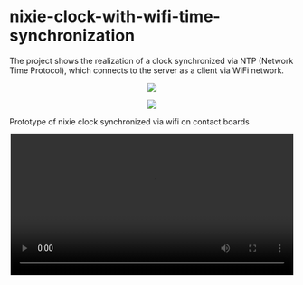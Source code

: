 # nixie-clock-with-wifi-time-synchronization

The project shows the realization of a clock synchronized via NTP (Network Time Protocol), which connects to the server as a client via WiFi network.

<p align="center">
  <img src="https://github.com/user-attachments/assets/298220fc-c43b-4acf-943a-f71bef6a60b2">
</p>
<p align="center">
  <img src="https://github.com/user-attachments/assets/ee1c5626-6051-4007-a467-95551fabe575">
</p>

Prototype of nixie clock synchronized via wifi on contact boards

<div align="center">
  <video src="https://github.com/user-attachments/assets/787d145e-67db-4726-9b10-4195d549dd60" width="500" controls></video>
</div>


